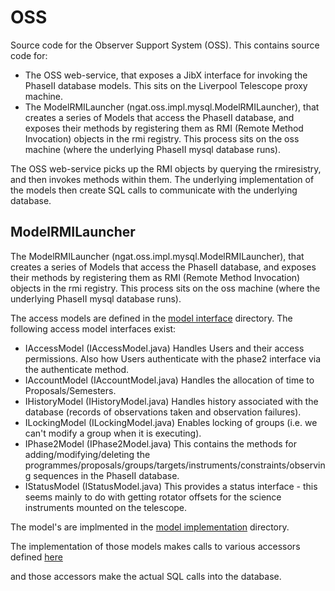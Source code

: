 # OSS

Source code for the Observer Support System (OSS). This contains source code for:
* The OSS web-service, that exposes a JibX interface for invoking the PhaseII database models. This sits on the Liverpool Telescope proxy machine.
* The ModelRMILauncher (ngat.oss.impl.mysql.ModelRMILauncher), that creates a series of Models that access the PhaseII database, and exposes their methods by registering them as RMI (Remote Method Invocation)  objects in the rmi registry. This process sits on the oss machine (where the underlying PhaseII mysql database runs).

The OSS web-service picks up the RMI objects by querying the rmiresistry, and then invokes methods within them. The underlying implementation of the models then create SQL calls to communicate with the underlying database.

 
## ModelRMILauncher

The ModelRMILauncher (ngat.oss.impl.mysql.ModelRMILauncher), that creates a series of Models that access the PhaseII database, and exposes their methods by registering them as RMI (Remote Method Invocation) objects in the rmi registry. This process sits on the oss machine (where the underlying PhaseII mysql database runs).

The access models are defined in the [model interface](WEB-INF/src/ngat/oss/model/) directory. The following access model interfaces exist:

* IAccessModel  (IAccessModel.java) Handles Users and their access permissions. Also how Users authenticate with the phase2 interface via the authenticate method.
* IAccountModel (IAccountModel.java) Handles the allocation of time to Proposals/Semesters.
* IHistoryModel (IHistoryModel.java) Handles history associated with the database (records of observations taken and observation failures).
* ILockingModel (ILockingModel.java) Enables locking of groups (i.e. we can't modify a group when it is executing).
* IPhase2Model  (IPhase2Model.java) This contains the methods for adding/modifying/deleting the programmes/proposals/groups/targets/instruments/constraints/observing sequences in the PhaseII database.
* IStatusModel  (IStatusModel.java) This provides a status interface - this seems mainly to do with getting rotator offsets for the science instruments mounted on the telescope.

The model's are implmented in the [model implementation](WEB-INF/src/ngat/oss/impl/mysql/model) directory.

The implementation of those models makes calls to various accessors defined [here](WEB-INF/src/ngat/oss/impl/mysql/accessors)

and those accessors make the actual SQL calls into the database.
